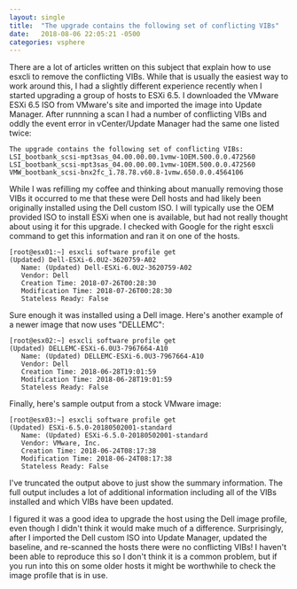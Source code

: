 ```yaml
---
layout: single
title:  "The upgrade contains the following set of conflicting VIBs"
date:   2018-08-06 22:05:21 -0500
categories: vsphere
---
```


There are a lot of articles written on this subject that explain how to use esxcli to remove the conflicting VIBs. While that is usually the easiest way to work around this, I had a slightly different experience recently when I started upgrading a group of hosts to ESXi 6.5.  I downloaded the VMware ESXi 6.5 ISO from VMware's site and imported the image into Update Manager.  After runnning a scan I had a number of conflicting VIBs and oddly the event error in vCenter/Update Manager had the same one listed twice:

```
The upgrade contains the following set of conflicting VIBs:
LSI_bootbank_scsi-mpt3sas_04.00.00.00.1vmw-1OEM.500.0.0.472560
LSI_bootbank_scsi-mpt3sas_04.00.00.00.1vmw-1OEM.500.0.0.472560
VMW_bootbank_scsi-bnx2fc_1.78.78.v60.8-1vmw.650.0.0.4564106
```

While I was refilling my coffee and thinking about manually removing those VIBs it occurred to me that these were Dell hosts and had likely been originally installed using the Dell custom ISO.  I will typically use the OEM provided ISO to install ESXi when one is available, but had not really thought about using it for this upgrade.  I checked with Google for the right esxcli command to get this information and ran it on one of the hosts.

```
[root@esx01:~] esxcli software profile get
(Updated) Dell-ESXi-6.0U2-3620759-A02
   Name: (Updated) Dell-ESXi-6.0U2-3620759-A02
   Vendor: Dell
   Creation Time: 2018-07-26T00:28:30
   Modification Time: 2018-07-26T00:28:30
   Stateless Ready: False
```

Sure enough it was installed using a Dell image.  Here's another example of a newer image that now uses "DELLEMC": 

```
[root@esx02:~] esxcli software profile get
(Updated) DELLEMC-ESXi-6.0U3-7967664-A10
   Name: (Updated) DELLEMC-ESXi-6.0U3-7967664-A10
   Vendor: Dell
   Creation Time: 2018-06-28T19:01:59
   Modification Time: 2018-06-28T19:01:59
   Stateless Ready: False
```

Finally, here's sample output from a stock VMware image:

```
[root@esx03:~] esxcli software profile get
(Updated) ESXi-6.5.0-20180502001-standard
   Name: (Updated) ESXi-6.5.0-20180502001-standard
   Vendor: VMware, Inc.
   Creation Time: 2018-06-24T08:17:38
   Modification Time: 2018-06-24T08:17:38
   Stateless Ready: False
```

I've truncated the output above to just show the summary information.  The full output includes a lot of additional information including all of the VIBs installed and which VIBs have been updated.

I figured it was a good idea to upgrade the host using the Dell image profile, even though I didn't think it would make much of a difference.  Surprisingly, after I imported the Dell custom ISO into Update Manager, updated the baseline, and re-scanned the hosts there were no conflicting VIBs!  I haven't been able to reproduce this so I don't think it is a common problem, but if you run into this on some older hosts it might be worthwhile to check the image profile that is in use.

